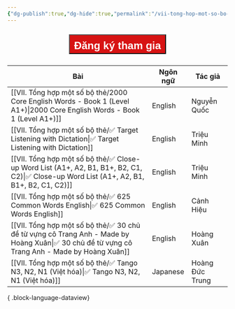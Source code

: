 ```yaml
---
{"dg-publish":true,"dg-hide":true,"permalink":"/vii-tong-hop-mot-so-bo-the/tong-hop-bo-the-anki/","hide":true,"dgPassFrontmatter":true}
---
```



<div style="display: flex; flex-direction: column; align-items: center; cursor: pointer;">
  <a href="https://hocanki.com/tham-gia-nhom-huong-dan-anki/" target="_blank">
    <button style="height:45px;font-size: 24px; padding: 10px; margin: 10px 0; background: #D71313; font-weight: 600; color: white;">Đăng ký tham gia</button>
  </a>
</div>


| Bài                                                                                                                                             | Ngôn ngữ | Tác giả         |
| ----------------------------------------------------------------------------------------------------------------------------------------------- | -------- | --------------- |
| [[VII. Tổng hợp một số bộ thẻ/2000 Core English Words - Book 1 (Level A1+)\|2000 Core English Words - Book 1 (Level A1+)]]                   | English  | Nguyễn Quốc     |
| [[VII. Tổng hợp một số bộ thẻ/✅ Target Listening with Dictation\|✅ Target Listening with Dictation]]                                         | English  | Triệu Minh      |
| [[VII. Tổng hợp một số bộ thẻ/✅ Close-up Word List (A1+, A2, B1, B1+, B2, C1, C2)\|✅ Close-up Word List (A1+, A2, B1, B1+, B2, C1, C2)]]     | English  | Triệu Minh      |
| [[VII. Tổng hợp một số bộ thẻ/✅ 625 Common Words English\|✅ 625 Common Words English]]                                                       | English  | Cảnh Hiệu       |
| [[VII. Tổng hợp một số bộ thẻ/✅ 30 chủ đề từ vựng cô Trang Anh - Made by Hoàng Xuân\|✅ 30 chủ đề từ vựng cô Trang Anh - Made by Hoàng Xuân]] | English  | Hoàng Xuân      |
| [[VII. Tổng hợp một số bộ thẻ/✅ Tango N3, N2, N1 (Việt hóa)\|✅ Tango N3, N2, N1 (Việt hóa)]]                                                 | Japanese | Hoàng Đức Trung |

{ .block-language-dataview}
